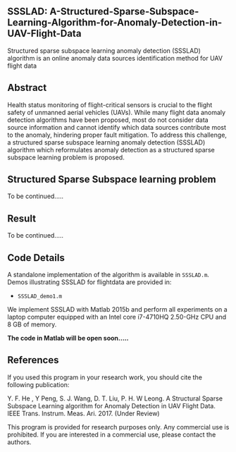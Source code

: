 ##  SSSLAD: A-Structured-Sparse-Subspace-Learning-Algorithm-for-Anomaly-Detection-in-UAV-Flight-Data
Structured sparse subspace learning anomaly detection (SSSLAD) algorithm is an online anomaly data sources identification method for UAV flight data 

## Abstract
Health status monitoring of flight-critical sensors is crucial to the flight safety of unmanned aerial vehicles (UAVs). While many flight data anomaly detection algorithms have been proposed, most do not consider data source information and cannot identify which data sources contribute most to the anomaly, hindering proper fault mitigation. To address this challenge, a structured sparse subspace learning anomaly detection (SSSLAD) algorithm which reformulates anomaly detection as a structured sparse subspace learning problem is proposed.

## Structured Sparse Subspace learning problem
To be continued.....

## Result
To be continued.....

## Code Details
A standalone implementation of the algorithm is available in `SSSLAD.m`.
Demos illustrating SSSLAD for flightdata are provided in:
* `SSSLAD_demo1.m`

We implement SSSLAD with Matlab 2015b and perform all experiments on a laptop computer equipped with an Intel core i7-4710HQ 2.50-GHz CPU and 8 GB of memory.

**The code in Matlab will be open soon.....**


## References
If you used this program in your research work, you should cite the following publication:

Y. F. He , Y Peng, S. J. Wang, D. T. Liu, P. H. W Leong. A Structural Sparse Subspace Learning algorithm for Anomaly Detection in UAV Flight Data. IEEE Trans. Instrum. Meas. Ari. 2017. (Under Review)

This program is provided for research purposes only. Any commercial use is prohibited. If you are interested in a commercial use, please contact the authors. 
